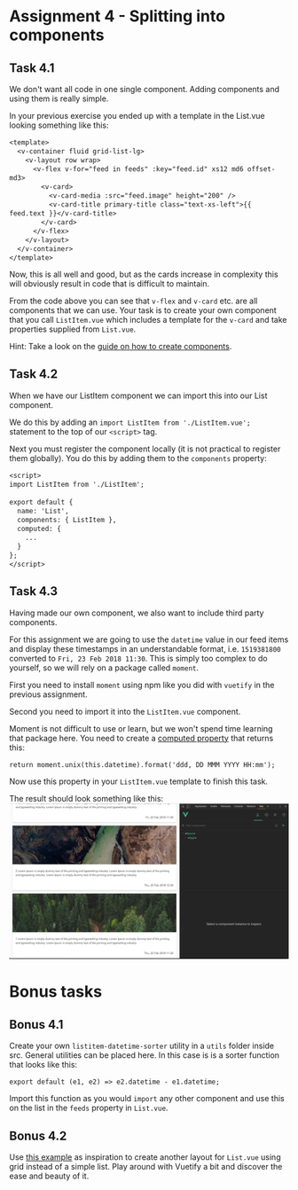 Assignment 4 - Splitting into components
========================================

Task 4.1
--------

We don't want all code in one single component. Adding components and using them is really simple.

In your previous exercise you ended up with a template in the List.vue looking something like this:
```
<template>
  <v-container fluid grid-list-lg>
    <v-layout row wrap>
      <v-flex v-for="feed in feeds" :key="feed.id" xs12 md6 offset-md3>
        <v-card>
          <v-card-media :src="feed.image" height="200" />
          <v-card-title primary-title class="text-xs-left">{{ feed.text }}</v-card-title>
        </v-card>
      </v-flex>
    </v-layout>
  </v-container>
</template>
```

Now, this is all well and good, but as the cards increase in complexity this will obviously result in code that is 
difficult to maintain.

From the code above you can see that `v-flex` and `v-card` etc. are all components that we can use. Your task is to
create your own component that you call `ListItem.vue` which includes a template for the `v-card` and take properties 
supplied from `List.vue`.

Hint: Take a look on the [guide on how to create components](https://vuejs.org/v2/guide/single-file-components.html).

Task 4.2
--------

When we have our ListItem component we can import this into our List component.

We do this by adding an `import ListItem from './ListItem.vue';` statement to the top of our `<script>` tag.

Next you must register the component locally (it is not practical to register them globally). You do this by adding them
to the `components` property:

```
<script>
import ListItem from './ListItem';

export default {
  name: 'List',
  components: { ListItem },
  computed: {
    ...
  }
};
</script>
```


Task 4.3
--------

Having made our own component, we also want to include third party components.

For this assignment we are going to use the `datetime` value in our feed items and display these timestamps in an
understandable format, i.e. `1519381800` converted to `Fri, 23 Feb 2018 11:30`. This is simply too complex to do
yourself, so we will rely on a package called `moment`.

First you need to install `moment` using npm like you did with `vuetify` in the previous assignment.

Second you need to import it into the `ListItem.vue` component.

Moment is not difficult to use or learn, but we won't spend time learning that package here. You need to create a 
[computed property](https://vuejs.org/v2/guide/computed.html#Basic-Example) that returns this:

```
return moment.unix(this.datetime).format('ddd, DD MMM YYYY HH:mm');
```

Now use this property in your `ListItem.vue` template to finish this task.

The result should look something like this: ![Assignment results](assignment-4.png)



Bonus tasks
===========

Bonus 4.1
---------

Create your own `listitem-datetime-sorter` utility in a `utils` folder inside src. General utilities can be placed here.
In this case is is a sorter function that looks like this:

```
export default (e1, e2) => e2.datetime - e1.datetime;
```

Import this function as you would `import` any other component and use this on the list in the `feeds` property in 
`List.vue`.


Bonus 4.2
---------

Use [this example](https://vuetifyjs.com/en/components/cards#example-grids) as inspiration to create another layout for
`List.vue` using grid instead of a simple list. Play around with Vuetify a bit and discover the ease and beauty of it.
